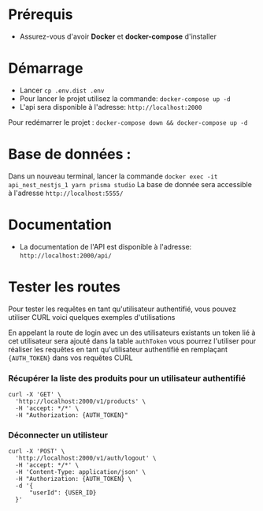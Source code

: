 # Prérequis

- Assurez-vous d'avoir **Docker** et **docker-compose** d'installer

# Démarrage

- Lancer ```cp .env.dist .env```
- Pour lancer le projet utilisez la commande: ```docker-compose up -d```
- L'api sera disponible à l'adresse: ```http://localhost:2000```

Pour redémarrer le projet :
```docker-compose down && docker-compose up -d```

# Base de données :

Dans un nouveau terminal, lancer la commande ```docker exec -it api_nest_nestjs_1 yarn prisma studio```
La base de donnée sera accessible à l'adresse ```http://localhost:5555/```

# Documentation

- La documentation de l'API est disponible à l'adresse: ```http://localhost:2000/api/```


# Tester les routes

Pour tester les requêtes en tant qu'utilisateur authentifié, vous pouvez utiliser CURL voici quelques exemples d'utilisations

En appelant la route de login avec un des utilisateurs existants un token lié à cet utilisateur sera ajouté dans la table ```authToken``` vous pourrez l'utiliser pour réaliser les requêtes en tant qu'utilisateur authentifié en remplaçant ```{AUTH_TOKEN}``` dans vos requêtes CURL

### Récupérer la liste des produits pour un utilisateur authentifié

```
curl -X 'GET' \
  'http://localhost:2000/v1/products' \
  -H 'accept: */*' \
  -H "Authorization: {AUTH_TOKEN}"
```

### Déconnecter un utilisteur

```
curl -X 'POST' \
  'http://localhost:2000/v1/auth/logout' \
  -H 'accept: */*' \
  -H 'Content-Type: application/json' \
  -H "Authorization: {AUTH_TOKEN} \
  -d '{
      "userId": {USER_ID}
  }'
```